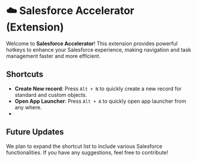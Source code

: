 # ☁️ Salesforce Accelerator (Extension)

Welcome to **Salesforce Accelerator**! This extension provides powerful hotkeys to enhance your Salesforce experience, making navigation and task management faster and more efficient.

## Shortcuts

- **Create New record**: Press `Alt + N` to quickly create a new record for standard and custom objects.
- **Open App Launcher**: Press `Alt + A` to quickly open app launcher from any where.
- 

## Future Updates

We plan to expand the shortcut list to include various Salesforce functionalities. If you have any suggestions, feel free to contribute!
